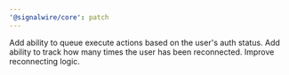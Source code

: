 ```yaml
---
'@signalwire/core': patch
---
```


Add ability to queue execute actions based on the user's auth status.
Add ability to track how many times the user has been reconnected.
Improve reconnecting logic.

